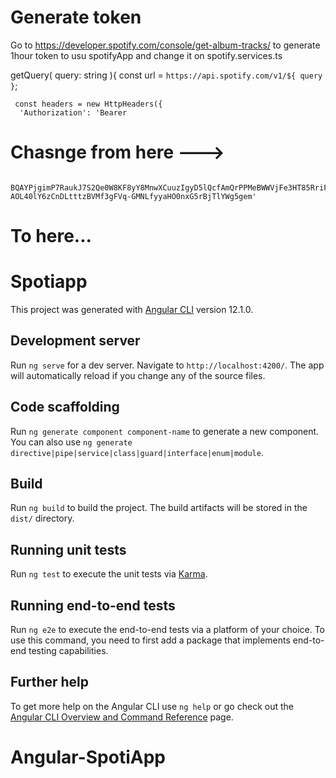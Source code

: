 # Generate token

Go to https://developer.spotify.com/console/get-album-tracks/ to generate 1hour token to usu spotifyApp and change it on spotify.services.ts

getQuery( query: string ){
     const url = `https://api.spotify.com/v1/${ query }`;

     const headers = new HttpHeaders({
      'Authorization': 'Bearer 
# Chasnge from here --->
      BQAYPjgimP7RaukJ7S2Qe0W8KF8yY8MnwXCuuzIgyD5lQcfAmQrPPMeBWWVjFe3HT85RriFYBp_gc-AOL40lY6zCnDLtttzBVMf3gFVq-GMNLfyyaHO0nxG5rBjTlYWg5gem' 
# To here...

# Spotiapp

This project was generated with [Angular CLI](https://github.com/angular/angular-cli) version 12.1.0.

## Development server

Run `ng serve` for a dev server. Navigate to `http://localhost:4200/`. The app will automatically reload if you change any of the source files.

## Code scaffolding

Run `ng generate component component-name` to generate a new component. You can also use `ng generate directive|pipe|service|class|guard|interface|enum|module`.

## Build

Run `ng build` to build the project. The build artifacts will be stored in the `dist/` directory.

## Running unit tests

Run `ng test` to execute the unit tests via [Karma](https://karma-runner.github.io).

## Running end-to-end tests

Run `ng e2e` to execute the end-to-end tests via a platform of your choice. To use this command, you need to first add a package that implements end-to-end testing capabilities.

## Further help

To get more help on the Angular CLI use `ng help` or go check out the [Angular CLI Overview and Command Reference](https://angular.io/cli) page.
# Angular-SpotiApp
